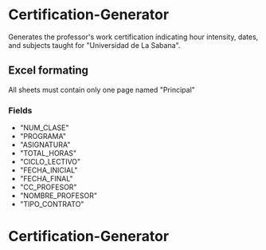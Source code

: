 # Certification-Generator

Generates the professor's work certification indicating hour intensity, dates, and subjects taught for "Universidad de La Sabana".

## Excel formating

All sheets must contain only one page named "Principal"

### Fields

-   "NUM_CLASE"
-   "PROGRAMA"
-   "ASIGNATURA"
-   "TOTAL_HORAS"
-   "CICLO_LECTIVO"
-   "FECHA_INICIAL"
-   "FECHA_FINAL"
-   "CC_PROFESOR"
-   "NOMBRE_PROFESOR"
-   "TIPO_CONTRATO"
# Certification-Generator
